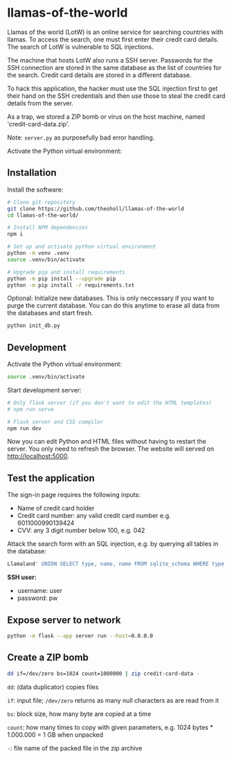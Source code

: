 # llamas-of-the-world

Llamas of the world (LotW) is an online service for searching countries with llamas. To access the search, one must first enter their credit card details. The search of LotW is vulnerable to SQL injections. 

The machine that hosts LotW also runs a SSH server. Passwords for the SSH connection are stored in the same database as the list of countries for the search. Credit card details are stored in a different database.

To hack this application, the hacker must use the SQL injection first to get their hand on the SSH credentials and then use those to steal the credit card details from the server.

As a trap, we stored a ZIP bomb or virus on the host machine, named 'credit-card-data.zip'.

Note: `server.py` as purposefully bad error handling.

Activate the Python virtual environment:

## Installation

Install the software:

```bash
# Clone git repository
git clone https://github.com/theoholl/llamas-of-the-world
cd llamas-of-the-world/

# Install NPM dependencies
npm i

# Set up and activate python virtual environment
python -m venv .venv
source .venv/bin/activate

# Upgrade pip and install requirements
python -m pip install --upgrade pip
python -m pip install -r requirements.txt
```

Optional: Initialize new databases. This is only neccessary if you want to purge the current database. You can do this anytime to erase all data from the databases and start fresh.

```bash
python init_db.py
```

## Development

Activate the Python virtual environment:

```bash
source .venv/bin/activate
```

Start development server:

```bash
# Only flask server (if you don't want to edit the HTML templates)
# npm run serve

# Flask server and CSS compiler
npm run dev
```

Now you can edit Python and HTML files without having to restart the server. You only need to refresh the browser. The website will served on [http://localhost:5000](http://localhost:5000).

## Test the application

The sign-in page requires the following inputs:

- Name of credit card holder
- Credit card number: any valid credit card number e.g. 6011000990139424
- CVV: any 3 digit number below 100, e.g. 042

Attack the search form with an SQL injection, e.g. by querying all tables in the database:


```sql
Llamaland' UNION SELECT type, name, name FROM sqlite_schema WHERE type = 'table' AND name NOT LIKE 'sqlite_%
```

**SSH user:**

- username: user
- password: pw


## Expose server to network

```bash
python -m flask --app server run --host=0.0.0.0
```

## Create a ZIP bomb

```bash
dd if=/dev/zero bs=1024 count=1000000 | zip credit-card-data -
```

`dd`: (data duplicator) copies files

`if`: input file; `/dev/zero` returns as many null characters as are read from it

`bs`: block size, how many byte are copied at a time

`count`: how many times to copy with given parameters, e.g. 1024 bytes * 1.000.000 = 1 GB when unpacked

`-`: file name of the packed file in the zip archive
